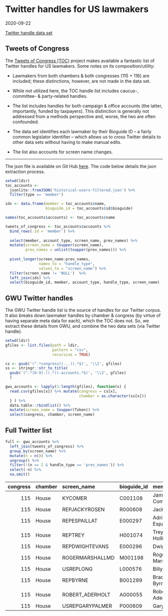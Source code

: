 Twitter handles for US lawmakers
================================

2020-09-22

[Twitter handle data
set](https://github.com/jaytimm/twitter-and-us-lawmakers/blob/master/data/lawmaker-twitter-handles.csv)

Tweets of Congress
------------------

The [Tweets of Congress
(TOC)](https://github.com/alexlitel/congresstweets) project makes
available a fantastic list of Twitter handles for US lawmakers. Some
notes on its composition/utility:

-   Lawmakers from both chambers & both congresses (115 + 116) are
    included; these distinctions, however, are not made in the data set.

-   While not utilized here, the TOC handle list includes caucus-,
    committee- & party-related handles.

-   The list includes handles for both campaign & office accounts (the
    latter, importantly, funded by taxpayers). This distinction is
    generally not addressed from a methods perspective and, worse, the
    two are often confounded.

-   The data set identifies each lawmaker by their Bioguide ID – a
    fairly common legislator identifier – which allows us to cross
    Twitter details to other data sets without having to make manual
    edits.

-   The list also accounts for screen name changes.

------------------------------------------------------------------------

The json file is available on Git Hub
[here](https://github.com/alexlitel/congresstweets-automator/blob/master/data/historical-users-filtered.json).
The code below details the json extraction process.

``` r
setwd(ldir)
toc_accounts <- 
  jsonlite::fromJSON('historical-users-filtered.json') %>% 
  filter(type == 'member')

ids <- data.frame(member = toc_accounts$name,
                  bioguide_id = toc_accounts$id$bioguide)

names(toc_accounts$accounts) <- toc_accounts$name 

tweets_of_congress <- toc_accounts$accounts %>% 
  bind_rows(.id = 'member') %>%
  
  select(member, account_type, screen_name, prev_names) %>% 
  mutate(screen_name = toupper(screen_name),
         prev_names = unlist(toupper(prev_names))) %>%
  
  pivot_longer(screen_name:prev_names,
               names_to = "handle_type", 
               values_to = "screen_name") %>%
  filter(screen_name != 'NULL')  %>%
  left_join(ids) %>%
  select(bioguide_id, member, account_type, handle_type, screen_name) 
```

GWU Twitter handles
-------------------

The GWU Twitter handle list is the source of handles for our Twitter
corpus. It also breaks down lawmaker handles by chamber & congress (by
virtue of having separate meta data for each), which the TOC does not.
So, we extract these details from GWU, and combine the two data sets
(via Twitter handle).

``` r
setwd(ldir)
gfiles <- list.files(path = ldir, 
                     pattern = "csv", 
                     recursive = TRUE) 

cs <- gsub('(^.*congress)(...)(.*$)', '\\2', gfiles)
ss <- stringr::str_to_title(
  gsub('(^.*[0-9]-)(.*)(-accounts.*$)', '\\2', gfiles)
  )

gwu_accounts <- lapply(1:length(gfiles), function(x) {
  read.csv(gfiles[x]) %>% mutate(congress = cs[x],
                                 chamber = as.character(ss[x])) 
  } ) %>% 
  data.table::rbindlist() %>%
  mutate(screen_name = toupper(Token)) %>%
  select(congress, chamber, screen_name)
```

Full Twitter list
-----------------

``` r
full <- gwu_accounts %>% 
  left_join(tweets_of_congress) %>%
  group_by(screen_name) %>%
  mutate(n = n()) %>%
  ungroup() %>%
  filter(!(n == 2 & handle_type == 'prev_names')) %>%
  select(-n) %>%
  na.omit()
```

|  congress| chamber | screen\_name     | bioguide\_id | member             | account\_type | handle\_type |
|---------:|:--------|:-----------------|:-------------|:-------------------|:--------------|:-------------|
|       115| House   | KYCOMER          | C001108      | James Comer        | campaign      | prev\_names  |
|       115| House   | REPJACKYROSEN    | R000608      | Jacky Rosen        | office        | prev\_names  |
|       115| House   | REPESPAILLAT     | E000297      | Adriano Espaillat  | office        | screen\_name |
|       115| House   | REPTREY          | H001074      | Trey Hollingsworth | office        | screen\_name |
|       115| House   | REPDWIGHTEVANS   | E000296      | Dwight Evans       | office        | screen\_name |
|       115| House   | ROGERMARSHALLMD  | M001198      | Roger Marshall     | campaign      | screen\_name |
|       115| House   | USREPLONG        | L000576      | Billy Long         | office        | screen\_name |
|       115| House   | REPBYRNE         | B001289      | Bradley Byrne      | office        | screen\_name |
|       115| House   | ROBERT\_ADERHOLT | A000055      | Robert Aderholt    | office        | screen\_name |
|       115| House   | USREPGARYPALMER  | P000609      | Gary Palmer        | office        | screen\_name |
